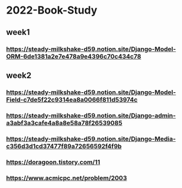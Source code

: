 # 2022-Book-Study
## week1 
### https://steady-milkshake-d59.notion.site/Django-Model-ORM-6de1381a2e7e478a9e4396c70c434c78


## week2
### https://steady-milkshake-d59.notion.site/Django-Model-Field-c7de5f22c9314ea8a0066f811d53974c

### https://steady-milkshake-d59.notion.site/Django-admin-a3abf3a3cafe4a8a8e58a78f26539085

### https://steady-milkshake-d59.notion.site/Django-Media-c356d3d1cd37477f89a72656592f4f9b


### https://doragoon.tistory.com/11
### https://www.acmicpc.net/problem/2003